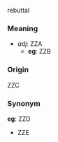 rebuttal
### Meaning
+ _adj_: ZZA
    + __eg__: ZZB

### Origin

ZZC

### Synonym

__eg__: ZZD

+ ZZE


